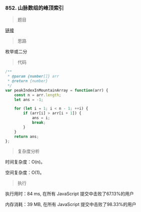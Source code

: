 ### 852. 山脉数组的峰顶索引

> 题目

[链接](https://leetcode-cn.com/problems/peak-index-in-a-mountain-array/)

> 思路

枚举或二分

> 代码

```js
/**
 * @param {number[]} arr
 * @return {number}
 */
var peakIndexInMountainArray = function(arr) {
    const n = arr.length;
    let ans = -1;

    for (let i = 1; i < n - 1; ++i) {
        if (arr[i] > arr[i + 1]) {
            ans = i;
            break;
        }
    }
    return ans;
};
```

> 复杂度分析

时间复杂度：O(n)。

空间复杂度：O(1)。

> 执行

执行用时：84 ms, 在所有 JavaScript 提交中击败了67.13%的用户

内存消耗：39 MB, 在所有 JavaScript 提交中击败了98.33%的用户
